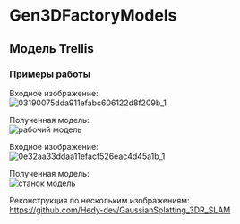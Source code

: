 # Gen3DFactoryModels
  
## Модель Trellis

### Примеры работы

Входное изображение:  
![03190075dda911efabc606122d8f209b_1](https://github.com/user-attachments/assets/0d090412-b38a-43ad-ba05-89b6ec2bde2c)  
  
Полученная модель:  
![рабочий модель](https://github.com/user-attachments/assets/15fb186e-8af0-42da-ada4-7252d8ae3423)  

Входное изображение:  
![0e32aa33ddaa11efacf526eac4d45a1b_1](https://github.com/user-attachments/assets/20fb6698-85eb-46bc-8bbf-c8ba932a95d9)  

Полученная модель:  
![станок модель](https://github.com/user-attachments/assets/9914fa4e-3d67-4597-bf78-151d9859cdcc)  

Реконструкция по нескольким изображениям:  
https://github.com/Hedy-dev/GaussianSplatting_3DR_SLAM
